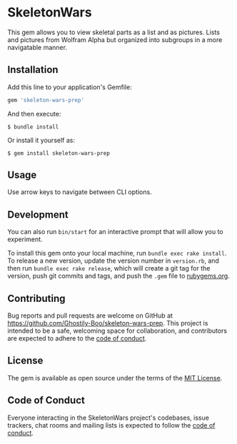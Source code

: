 # SkeletonWars
This gem allows you to view skeletal parts as a list and as pictures. Lists and pictures from Wolfram Alpha but organized into subgroups in a more navigatable manner.

## Installation

Add this line to your application's Gemfile:

```ruby
gem 'skeleton-wars-prep'
```

And then execute:

    $ bundle install

Or install it yourself as:

    $ gem install skeleton-wars-prep

## Usage

Use arrow keys to navigate between CLI options.

## Development

You can also run `bin/start` for an interactive prompt that will allow you to experiment.

To install this gem onto your local machine, run `bundle exec rake install`. To release a new version, update the version number in `version.rb`, and then run `bundle exec rake release`, which will create a git tag for the version, push git commits and tags, and push the `.gem` file to [rubygems.org](https://rubygems.org).

## Contributing

Bug reports and pull requests are welcome on GitHub at https://github.com/Ghostily-Boo/skeleton-wars-prep. This project is intended to be a safe, welcoming space for collaboration, and contributors are expected to adhere to the [code of conduct](https://github.com/Ghostily-Boo/skeleton_wars/blob/master/CODE_OF_CONDUCT.md).


## License

The gem is available as open source under the terms of the [MIT License](https://opensource.org/licenses/MIT).

## Code of Conduct

Everyone interacting in the SkeletonWars project's codebases, issue trackers, chat rooms and mailing lists is expected to follow the [code of conduct](https://github.com/Ghostily-Boo/skeleton_wars/blob/master/CODE_OF_CONDUCT.md).
